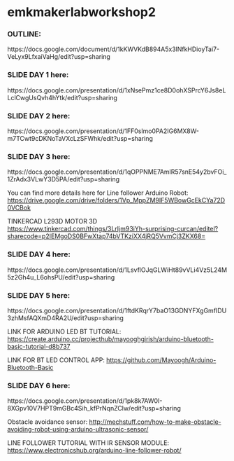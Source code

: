 # emkmakerlabworkshop2
<h3> OUTLINE: </h3>
https://docs.google.com/document/d/1kKWVKdB894A5x3lNfkHDioyTai7-VeLyx9LfxaiVaHg/edit?usp=sharing

<h3>SLIDE DAY 1 here:</h3>
https://docs.google.com/presentation/d/1xNsePmz1ce8D0ohXSPrcY6Js8eLLclCwgUsQvh4hYtk/edit?usp=sharing


<h3>SLIDE DAY 2 here:</h3>
https://docs.google.com/presentation/d/1FF0slmo0PA2IG6MX8W-m7TCwt9cDKNoTaVXcLzSFWhk/edit?usp=sharing

<h3>SLIDE DAY 3 here:</h3>
https://docs.google.com/presentation/d/1qOPPNME7AmlR57snE54y2bvFOi_1ZrAdx3VLwY3D5PA/edit?usp=sharing

You can find more details here for Line follower Arduino Robot: 
https://drive.google.com/drive/folders/1Vp_MppZM9IF5WBowGcEkCYa72D0VCBok 

TINKERCAD L293D MOTOR 3D 
https://www.tinkercad.com/things/3LrIjm93iYh-surprising-curcan/editel?sharecode=p2IEMgoDS0BFwXtap74bVTKziXX4jRQ5VvmCj3ZKX68=


<h3>SLIDE DAY 4 here:</h3>
https://docs.google.com/presentation/d/1LsvflOJqGLWiHt89vVLi4Vz5L24M5z2Gh4u_L6ohsPU/edit?usp=sharing


<h3>SLIDE DAY 5 here:</h3>
https://docs.google.com/presentation/d/1ftdKRqrY7baO13GDNYFXgGmfIDU3zhMsfAQXmD4RA2U/edit?usp=sharing 

LINK FOR ARDUINO LED BT TUTORIAL:
https://create.arduino.cc/projecthub/mayooghgirish/arduino-bluetooth-basic-tutorial-d8b737 

LINK FOR BT LED CONTROL APP:
https://github.com/Mayoogh/Arduino-Bluetooth-Basic 


<h3>SLIDE DAY 6 here:</h3>
https://docs.google.com/presentation/d/1pk8k7AW0I-8XGpv10V7HPT9mGBc4Sih_kfPrNqnZClw/edit?usp=sharing 

Obstacle avoidance sensor:
http://mechstuff.com/how-to-make-obstacle-avoiding-robot-using-arduino-ultrasonic-sensor/

LINE FOLLOWER TUTORIAL WITH IR SENSOR MODULE:
https://www.electronicshub.org/arduino-line-follower-robot/ 


